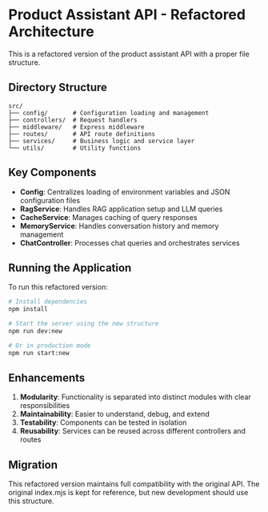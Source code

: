 # Product Assistant API - Refactored Architecture

This is a refactored version of the product assistant API with a proper file structure.

## Directory Structure

```
src/
├── config/       # Configuration loading and management
├── controllers/  # Request handlers
├── middleware/   # Express middleware
├── routes/       # API route definitions
├── services/     # Business logic and service layer
└── utils/        # Utility functions
```

## Key Components

- **Config**: Centralizes loading of environment variables and JSON configuration files
- **RagService**: Handles RAG application setup and LLM queries
- **CacheService**: Manages caching of query responses
- **MemoryService**: Handles conversation history and memory management
- **ChatController**: Processes chat queries and orchestrates services

## Running the Application

To run this refactored version:

```bash
# Install dependencies
npm install

# Start the server using the new structure
npm run dev:new

# Or in production mode
npm run start:new
```

## Enhancements

1. **Modularity**: Functionality is separated into distinct modules with clear responsibilities
2. **Maintainability**: Easier to understand, debug, and extend
3. **Testability**: Components can be tested in isolation
4. **Reusability**: Services can be reused across different controllers and routes

## Migration

This refactored version maintains full compatibility with the original API. The original index.mjs is kept for reference, but new development should use this structure. 